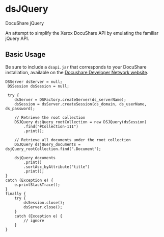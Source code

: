 # dsJQuery

DocuShare jQuery

An attempt to simplify the Xerox DocuShare API by emulating the familiar jQuery API.

## Basic Usage

Be sure to include a `dsapi.jar` that corresponds to your DocuShare installation,
available on the [Docushare Developer Network website](https://docushare.xerox.com/dsdn/). 

    DSServer dsServer = null;
	 DSSession dsSession = null;
		
	 try {
        dsServer = DSFactory.createServer(ds_serverName);
        dsSession = dsServer.createSession(ds_domain, ds_userName, ds_password);
        
        // Retrieve the root collection
        DSJQuery dsjQuery_rootCollection = new DSJQuery(dsSession)
            .find("#Collection-111")
            .print();
        
        // Retrieve all documents under the root collection
        DSJQuery dsjQuery_documents = dsjQuery_rootCollection.find(".Document");
        
        dsjQuery_documents
            .print()
            .sortAsc_byAttribute("title")
            .print();	
    }
    catch (Exception e) {
        e.printStackTrace();
    }
    finally {
        try {
            dsSession.close();
            dsServer.close();
        }
        catch (Exception e) {
            // ignore
        }
    }